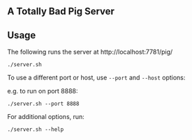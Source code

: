 A Totally Bad Pig Server
------------------------

Usage
-----

The following runs the server at http://localhost:7781/pig/

```
./server.sh 
```

To use a different port or host, use `--port` and `--host` options:

e.g. to run on port 8888:

```
./server.sh --port 8888
```


For additional options, run:
```
./server.sh --help
```